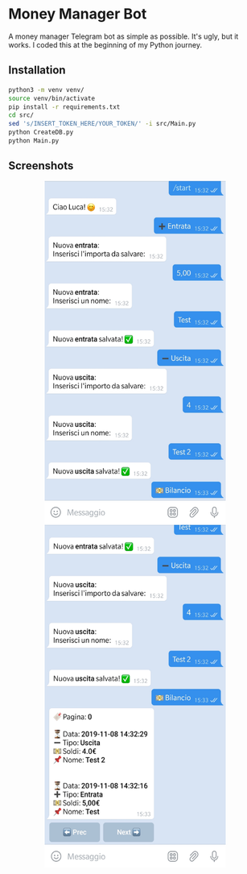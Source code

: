 # Money Manager Bot
A money manager Telegram bot as simple as possible. It's ugly, but it works. I coded this at the beginning of my Python journey.

## Installation
```bash
python3 -m venv venv/
source venv/bin/activate
pip install -r requirements.txt
cd src/
sed 's/INSERT_TOKEN_HERE/YOUR_TOKEN/' -i src/Main.py
python CreateDB.py
python Main.py
```

## Screenshots
<p align="center">
    <img src="images/screenshot-1.jpg" width="360" height="680">
    <img src="images/screenshot-2.jpg" width="360" height="680">
</p>